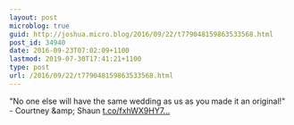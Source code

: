 ```yaml
---
layout: post
microblog: true
guid: http://joshua.micro.blog/2016/09/22/t779048159863533568.html
post_id: 34940
date: 2016-09-23T07:02:09+1100
lastmod: 2019-07-30T17:41:21+1100
type: post
url: /2016/09/22/t779048159863533568.html
---
```

"No one else will have the same wedding as us as you made it an original!" - Courtney &amp;amp; Shaun [t.co/fxhWX9HY7...](https://t.co/fxhWX9HY7P)

